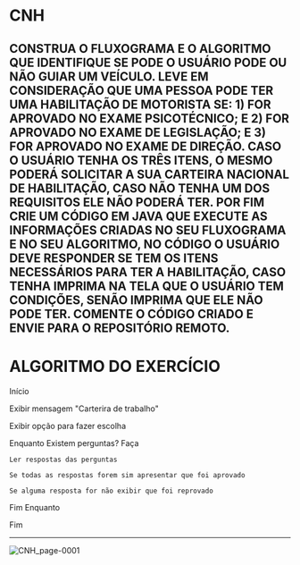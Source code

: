 # CNH
CONSTRUA O FLUXOGRAMA E O ALGORITMO QUE IDENTIFIQUE SE PODE O USUÁRIO PODE OU NÃO GUIAR UM VEÍCULO. LEVE EM CONSIDERAÇÃO QUE UMA PESSOA PODE TER UMA HABILITAÇÃO DE MOTORISTA SE:  1) FOR APROVADO NO EXAME PSICOTÉCNICO;  E  2) FOR APROVADO NO EXAME DE LEGISLAÇÃO;  E  3) FOR APROVADO NO EXAME DE DIREÇÃO.  CASO O USUÁRIO TENHA OS TRÊS ITENS, O MESMO PODERÁ SOLICITAR A SUA CARTEIRA NACIONAL DE HABILITAÇÃO, CASO NÃO TENHA UM DOS REQUISITOS ELE NÃO PODERÁ TER.  POR FIM CRIE UM CÓDIGO EM JAVA QUE EXECUTE AS INFORMAÇÕES CRIADAS NO SEU FLUXOGRAMA E NO SEU ALGORITMO, NO CÓDIGO O USUÁRIO DEVE RESPONDER SE TEM OS ITENS NECESSÁRIOS PARA TER A HABILITAÇÃO, CASO TENHA IMPRIMA NA TELA QUE O USUÁRIO TEM CONDIÇÕES, SENÃO IMPRIMA QUE ELE NÃO PODE TER.  COMENTE O CÓDIGO CRIADO E ENVIE PARA O REPOSITÓRIO REMOTO.
------------------------------------------------------
# ALGORITMO DO EXERCÍCIO

Início

Exibir mensagem "Carterira de trabalho"

Exibir opção para fazer escolha

Enquanto Existem perguntas? Faça

	Ler respostas das perguntas 
	
	Se todas as respostas forem sim apresentar que foi aprovado 
	
	Se alguma resposta for não exibir que foi reprovado
	
 Fim Enquanto    



Fim


--------------------------------------------------------
![CNH_page-0001](https://user-images.githubusercontent.com/103973688/168703702-d8d071d1-1c49-4608-9ee6-94af249834b8.jpg)
